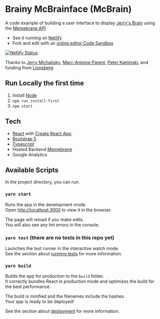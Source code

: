 # Brainy McBrainface (McBrain)
A code example of building a user interface to display [Jerry's Brain](https://www.jerrysbrain.com/) using the [Memebrane API](https://memebrane.conversence.com/)
- See it running on [Netlify](https://mcbrain.netlify.app)
- Fork and edit with an [online editor Code Sandbox](https://codesandbox.io/s/github/OpenGlobalMind/brainy-mcbrainface/)

[![Netlify Status](https://api.netlify.com/api/v1/badges/f8e571a0-ac77-4374-9816-f7c451ebd081/deploy-status)](https://app.netlify.com/sites/mcbrain/deploys)

Thanks to [Jerry Michalisky](https://www.jerrymichalski.com/), [Marc-Antoine Parent](https://twitter.com/ma_parent), [Peter Kaminski](https://twitter.com/peterkaminski), and funding from [Lionsberg](https://www.lionsberg.org/) 


## Run Locally the first time
1. Install [Node](https://nodejs.org/)
1. `npm run install-first`
1. `npm start`

## Tech
- [React](https://reactjs.org/) with [Create React App](https://github.com/facebook/create-react-app).
- [Bootstrap 5](https://getbootstrap.com/docs/5.0)
- [Typescript](https://www.typescriptlang.org/)
- Hosted Backend [Memebrane](https://memebrane.conversence.com/)
- Google Analytics

## Available Scripts

In the project directory, you can run:

### `yarn start`

Runs the app in the development mode.\
Open [http://localhost:3000](http://localhost:3000) to view it in the browser.

The page will reload if you make edits.\
You will also see any lint errors in the console.

### `yarn test` (there are no tests in this repo yet)

Launches the test runner in the interactive watch mode.\
See the section about [running tests](https://facebook.github.io/create-react-app/docs/running-tests) for more information.

### `yarn build`

Builds the app for production to the `build` folder.\
It correctly bundles React in production mode and optimizes the build for the best performance.

The build is minified and the filenames include the hashes.\
Your app is ready to be deployed!

See the section about [deployment](https://facebook.github.io/create-react-app/docs/deployment) for more information.
